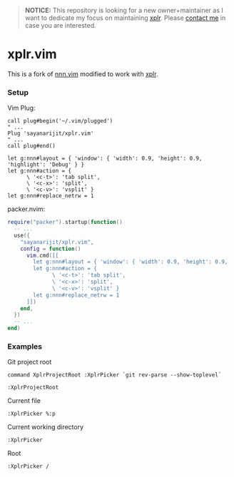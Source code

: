 > **NOTICE:** This repository is looking for a new owner+maintainer as I want to dedicate my focus on maintaining [xplr](https://github.com/sayanarijit/xplr). Please [contact me](https://arijitbasu.in) in case you are interested.

# xplr.vim

This is a fork of [nnn.vim](https://github.com/mcchrish/nnn.vim) modified to work with
[xplr](https://github.com/sayanarijit/xplr).

### Setup

Vim Plug:

```vim
call plug#begin('~/.vim/plugged')
" ...
Plug 'sayanarijit/xplr.vim'
" ...
call plug#end()

let g:nnn#layout = { 'window': { 'width': 0.9, 'height': 0.9, 'highlight': 'Debug' } }
let g:nnn#action = {
      \ '<c-t>': 'tab split',
      \ '<c-x>': 'split',
      \ '<c-v>': 'vsplit' }
let g:nnn#replace_netrw = 1
```

packer.nvim:

```lua
require("packer").startup(function()
  -- ...
  use({
    "sayanarijit/xplr.vim",
    config = function()
      vim.cmd([[
        let g:nnn#layout = { 'window': { 'width': 0.9, 'height': 0.9, 'highlight': 'Debug' } }
        let g:nnn#action = {
              \ '<c-t>': 'tab split',
              \ '<c-x>': 'split',
              \ '<c-v>': 'vsplit' }
        let g:nnn#replace_netrw = 1
      ]])
    end,
  })
  -- ...
end)
```

### Examples

Git project root

```
command XplrProjectRoot :XplrPicker `git rev-parse --show-toplevel`

:XplrProjectRoot
```

Current file

```
:XplrPicker %:p
```

Current working directory

```
:XplrPicker
```

Root
```
:XplrPicker /
```
